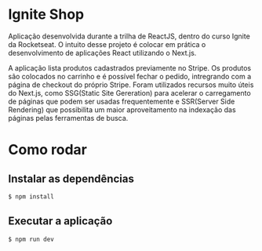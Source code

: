 # Ignite Shop

Aplicação desenvolvida durante a trilha de ReactJS, dentro do curso Ignite da Rocketseat. 
O intuito desse projeto é colocar em prática o desenvolvimento de aplicações React utilizando o Next.js.

A aplicação lista produtos cadastrados previamente no Stripe. Os produtos são colocados no carrinho e é possível fechar o pedido,
intregrando com a página de checkout do próprio Stripe. Foram utilizados recursos muito úteis do Next.js, como SSG(Static Site Gereration) para acelerar o
carregamento de páginas que podem ser usadas frequentemente e SSR(Server Side Rendering) que possibilita um maior aproveitamento na indexação das páginas pelas ferramentas de busca.

# Como rodar

## Instalar as dependências
```bash
$ npm install
```

## Executar a aplicação
```bash
$ npm run dev
```